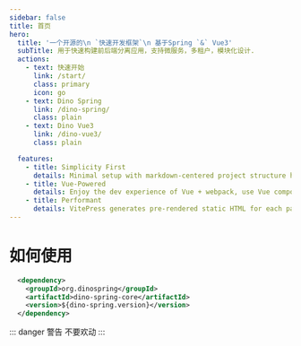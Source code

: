 ```yaml
---
sidebar: false
title: 首页
hero:
  title: '一个开源的\n `快速开发框架`\n 基于Spring `&` Vue3'
  subTitle: 用于快速构建前后端分离应用，支持微服务，多租户，模块化设计.
  actions:
    - text: 快速开始
      link: /start/
      class: primary
      icon: go
    - text: Dino Spring
      link: /dino-spring/
      class: plain
    - text: Dino Vue3
      link: /dino-vue3/
      class: plain

  features:
    - title: Simplicity First
      details: Minimal setup with markdown-centered project structure helps you focus on writing.
    - title: Vue-Powered
      details: Enjoy the dev experience of Vue + webpack, use Vue components in markdown, and develop custom themes with Vue.
    - title: Performant
      details: VitePress generates pre-rendered static HTML for each page, and runs as an SPA once a page is loaded.
---
```


# 如何使用

```xml
  <dependency>
    <groupId>org.dinospring</groupId>
    <artifactId>dino-spring-core</artifactId>
    <version>${dino-spring.version}</version>
  </dependency>
```

::: danger 警告
不要欢动
:::

